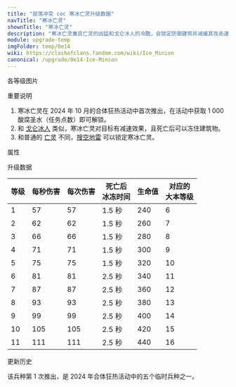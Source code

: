```yaml
---
title: "部落冲突 coc 寒冰亡灵升级数据"
navTitle: "寒冰亡灵"
shownTitle: "寒冰亡灵"
description: "寒冰亡灵兼具亡灵的凶猛和戈仑冰人的冷酷，会锁定防御建筑并减缓其攻击速度。但它像雪花一样脆弱！"
module: upgrade-temp
imgFolder: temp/0e14
wiki: https://clashofclans.fandom.com/wiki/Ice_Minion
canonical: /upgrade/0e14-Ice-Minion
---
```


<UnitInfo :folder="$frontmatter.imgFolder" imgSrc="Ice_Minion_info.png" :imgAlt="$frontmatter.navTitle" :description="$frontmatter.description" />

<SmallTitle>各等级图片</SmallTitle>

<Panel>
    <UnitImgGroup :folder="$frontmatter.imgFolder">
        <UnitImg imgTitle="所有等级" imgSrc="Ice_Minion1.png" />
    </UnitImgGroup>
</Panel>

<SmallTitle>重要说明</SmallTitle>

1. 寒冰亡灵在 2024 年 10 月的合体狂热活动中首次推出，在活动中获取 1 000 酸腐圣水（任务点数）即可解锁。
2. 和 [戈仑冰人](/upgrade/0087-Ice-Golem) 类似，寒冰亡灵对目标有减速效果，且死亡后可以冻住建筑物。
3. 和普通的 [亡灵](/upgrade/0080-Minion) 不同，[搜空地雷](/upgrade/0384-Seeking-Air-Mine) 可以锁定寒冰亡灵。

<SmallTitle>属性</SmallTitle>

<UnitProperties>
    <UnitProperty pKey="部队类型" pValue="空中单位" />
    <UnitProperty pKey="攻击偏好" pValue="防御建筑 (偏好类型 1)" :isDefensePreferredTroop="true" />
    <UnitProperty pKey="伤害类型" pValue="单体伤害" />
    <UnitProperty pKey="攻击的目标" pValue="地面和空中目标" />
    <UnitProperty pKey="占据人口" pValue="4" />
    <UnitProperty pKey="移动速度" pValue="3 格/秒" />
    <UnitProperty pKey="攻击速度" pValue="1 秒/次" />
    <UnitProperty pKey="攻击距离" pValue="1.5 格" />
    <UnitProperty pKey="攻击减速效果" pValue="50% 攻速<br>50% 移速" />
    <UnitProperty pKey="减速持续时间" pValue="2 秒" />
    <UnitProperty pKey="死亡冰冻半径" pValue="4.5 格" />
    <UnitProperty pKey="所需训练营等级" pValue="1" />  
    <UnitProperty pKey="所需大本等级" pValue="6" />    
    <UnitProperty pKey="训练时间" pValue="18" trainingSystem="2022" />
</UnitProperties>

<SmallTitle>升级数据</SmallTitle>

<UnitTable>

| 等级 | 每秒伤害 | 每次伤害 |死亡后<br>冰冻时间|  生命值 | 对应的<br>大本等级|
| ---- |   ---   |   ---   |       ---       |   ---   |        ----     |
|   1  |    57   |    57   |      1.5 秒     |   240   |         6       |
|   2  |    62   |    62   |      1.5 秒     |   260   |         7       |
|   3  |    66   |    66   |      1.5 秒     |   280   |         8       |
|   4  |    71   |    71   |      1.5 秒     |   300   |         9       |
|   5  |    75   |    75   |      1.5 秒     |   320   |        10       |
|   6  |    81   |    81   |      2.5 秒     |   340   |        11       |
|   7  |    87   |    87   |      2.5 秒     |   360   |        12       |
|   8  |    93   |    93   |      2.5 秒     |   380   |        13       |
|   9  |    99   |    99   |      2.5 秒     |   400   |        14       |
|  10  |   105   |   105   |      2.5 秒     |   420   |        15       |
|  11  |   111   |   111   |      2.5 秒     |   440   |        16       |
</UnitTable>

<SmallTitle>更新历史</SmallTitle>

<Timeline>
    <TimelineItem date="2024/10/11">
        <TimelineRow>该兵种第 1 次推出，是 2024 年合体狂热活动中的五个临时兵种之一。</TimelineRow>
    </TimelineItem>
    <TimelineItem :historyBottom="true" />
</Timeline>
